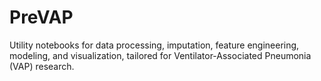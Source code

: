 # PreVAP
Utility notebooks for data processing, imputation, feature engineering, modeling, and visualization, tailored for Ventilator-Associated Pneumonia (VAP) research.
